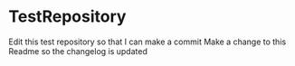 # TestRepository
Edit this test repository so that I can make a commit
Make a change to this Readme so the changelog is updated
